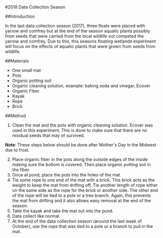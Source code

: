 #2018 Data Collection Season

##Introduction

In the last data collection season (2017), three floats were placed with yarrow and comfrey but at the end of the season aquatic plants possibly from seeds that were carried from the local wildlife out competed the yarrow and comfrey.  Due to this, this seasons floating wetlands experiment will focus on the effects of aquatic plants that were grown from seeds from wildlife.

##Materials

- One small mat
- Pots
- Organic potting soil
- Organic cleaning solution, example: baking soda and vinegar, Ecover
- Organic Fiber
- Kayak
- Rope
- Brick

##Method

1. Clean the mat and the pots with organic cleaning solution. Ecover was used in this experiment. This is done to make sure that there are no residual seeds that may of survived.

**Note**: These steps below should be done after Mother's Day in the Midwest due to frost.

2. Place organic fiber in the pots along the outside edges of the inside making sure the bottom is covered. Then place organic potting soil in the fiber.
3. Once at pond, place the pots into the holes of the mat.
4. Tie some rope to one end of the mat with a brick. This brick acts as the weight to keep the mat from drifting off. Tie another length of  rope either on the same side as the rope for the brick or another side. The other end of the rope will be tied to a pole or a tree branch.  Again, this prevents the mat from drifting and it also allows easy removal at the end of the season.
5. Take the kayak and take the mat out into the pond.
6. Data collect like normal.
7. At the end of the data collection season (around the last week of October), use the rope that was tied to a pole or a branch to pull in the mat.